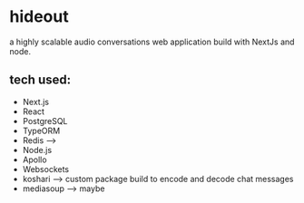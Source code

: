 # hideout
a highly scalable audio conversations web application build with NextJs and node.
  
## tech used:
- Next.js
- React
- PostgreSQL
- TypeORM
- Redis --> 
- Node.js
- Apollo
- Websockets
- koshari --> custom package build to encode and decode chat messages
- mediasoup --> maybe